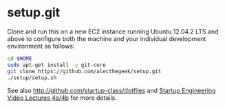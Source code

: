 setup.git
=========
Clone and run this on a new EC2 instance running Ubuntu 12.04.2 LTS and above to
configure both the machine and your individual development environment as
follows:

```sh
cd $HOME
sudo apt-get install -y git-core
git clone https://github.com/alecthegeek/setup.git
./setup/setup.sh   
```

See also http://github.com/startup-class/dotfiles and
[Startup Engineering Video Lectures 4a/4b](https://class.coursera.org/startup-001/lecture/index)
for more details.





